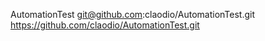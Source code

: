 AutomationTest
git@github.com:claodio/AutomationTest.git
https://github.com/claodio/AutomationTest.git
